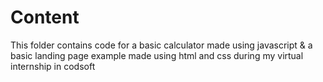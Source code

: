 # Content
This folder contains code for a basic calculator made using javascript & a basic landing page example made using html and css during my virtual internship in codsoft 